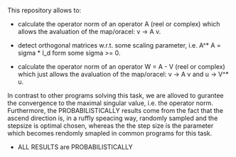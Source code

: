 This repository allows to:
  - calculate the operator norm of an operator A (reel or complex) which allows the avaluation of the map/oracel: v -> A v.
  - detect orthogonal matrices w.r.t. some scaling parameter, i.e. A^* A = sigma * I_d form some sigma >= 0.

  - calculate the operator norm of an operator W = A - V (reel or complex) which just allows the avaluation of the map/oracel: v -> A v and u -> V^* u.

In contrast to other programs solving this task, we are alloved to gurantee the convergence to the maximal singular value, i.e. the operator norm.
Furthermore, the PROBABILISTICALLY results come from the fact that the ascend direction is, in a ruffly speacing way, randomly sampled and the stepsize is optimal chosen, 
whereas the the step size is the parameter which becomes rendomly smapled in common programs for this task.

  - ALL RESULTS are PROBABILISTICALLY
